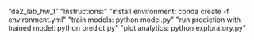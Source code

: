 “da2_lab_hw_1”
"Instructions:"
    "install environment: conda create -f environment.yml"
    "train models: python model.py"
    "run prediction with trained model: python predict.py"
    "plot analytics: python exploratory.py"

